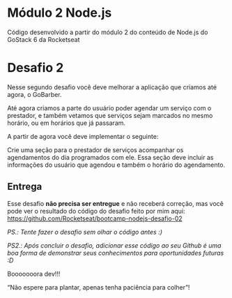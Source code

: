 # Módulo 2 Node.js

Código desenvolvido a partir do módulo 2 do conteúdo de Node.js do GoStack 6 da Rocketseat

# Desafio 2

Nesse segundo desafio você deve melhorar a aplicação que criamos até agora, o GoBarber.

Até agora criamos a parte do usuário poder agendar um serviço com o prestador, e também vetamos que serviços sejam marcados no mesmo horário, ou em horários que já passaram.

A partir de agora você deve implementar o seguinte:

Crie uma seção para o prestador de serviços acompanhar os agendamentos do dia programados com ele. Essa seção deve incluir as informações do usuário que agendou e também o horário do agendamento.

## Entrega

Esse desafio **não precisa ser entregue** e não receberá correção, mas você pode ver o resultado do código do desafio feito por mim aqui: https://github.com/Rocketseat/bootcamp-nodejs-desafio-02

_PS.: Tente fazer o desafio sem olhar o código antes :)_

_PS2.: Após concluir o desafio, adicionar esse código ao seu Github é uma boa forma de demonstrar seus conhecimentos para oportunidades futuras :D_

Booooooora dev!!!

“Não espere para plantar, apenas tenha paciência para colher”!
